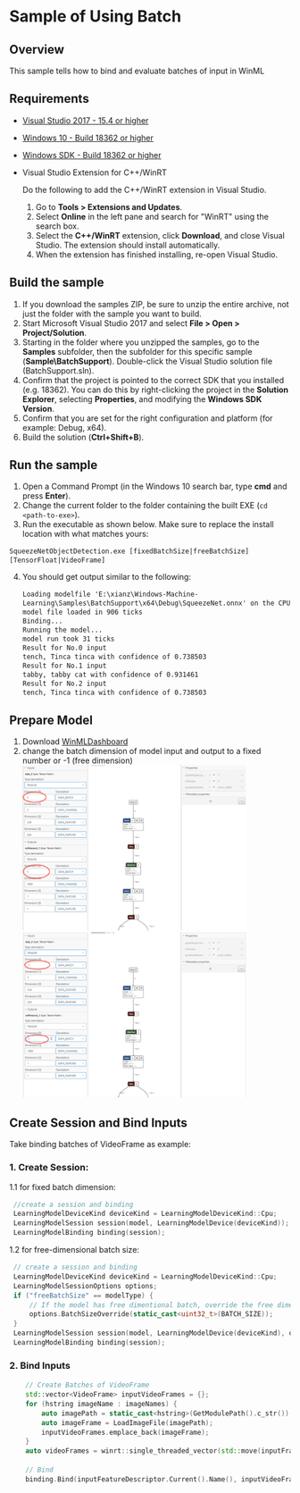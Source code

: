 # Sample of Using Batch

## Overview

This sample tells how to bind and evaluate batches of input in WinML

## Requirements

- [Visual Studio 2017 - 15.4 or higher](https://developer.microsoft.com/en-us/windows/downloads)
- [Windows 10 - Build 18362 or higher](https://www.microsoft.com/en-us/software-download/windowsinsiderpreviewiso)
- [Windows SDK - Build 18362 or higher](https://www.microsoft.com/en-us/software-download/windowsinsiderpreviewSDK)
- Visual Studio Extension for C++/WinRT

  Do the following to add the C++/WinRT extension in Visual Studio.
  1. Go to **Tools > Extensions and Updates**. 
  2. Select **Online** in the left pane and search for "WinRT" using the search box.
  3. Select the **C++/WinRT** extension, click **Download**, and close Visual Studio. The extension should install automatically.
  4. When the extension has finished installing, re-open Visual Studio.


## Build the sample

1. If you download the samples ZIP, be sure to unzip the entire archive, not just the folder with the sample you want to build.
2. Start Microsoft Visual Studio 2017 and select **File > Open > Project/Solution**.
3. Starting in the folder where you unzipped the samples, go to the **Samples** subfolder, then the subfolder for this specific sample (**Sample\BatchSupport**). Double-click the Visual Studio solution file (BatchSupport.sln).
4. Confirm that the project is pointed to the correct SDK that you installed (e.g. 18362). You can do this by right-clicking the project in the **Solution Explorer**, selecting **Properties**, and modifying the **Windows SDK Version**.
5. Confirm that you are set for the right configuration and platform (for example: Debug, x64).
6. Build the solution (**Ctrl+Shift+B**).

## Run the sample

1. Open a Command Prompt (in the Windows 10 search bar, type **cmd** and press **Enter**).
2. Change the current folder to the folder containing the built EXE (`cd <path-to-exe>`).
3. Run the executable as shown below. Make sure to replace the install location with what matches yours:
  ```
  SqueezeNetObjectDetection.exe [fixedBatchSize|freeBatchSize] [TensorFloat|VideoFrame]
  ```
4. You should get output similar to the following:
    ```
    Loading modelfile 'E:\xianz\Windows-Machine-Learning\Samples\BatchSupport\x64\Debug\SqueezeNet.onnx' on the CPU
    model file loaded in 906 ticks
    Binding...
    Running the model...
    model run took 31 ticks
    Result for No.0 input
    tench, Tinca tinca with confidence of 0.738503
    Result for No.1 input
    tabby, tabby cat with confidence of 0.931461
    Result for No.2 input
    tench, Tinca tinca with confidence of 0.738503
    ```

## Prepare Model
1. Download [WinMLDashboard](https://github.com/microsoft/Windows-Machine-Learning/releases/tag/v0.6.1) 
2. change the batch dimension of model input and output to a fixed number or -1 (free dimension)
   <img src='.\forReadMe\fixBatchSize.png' width=400 />  <img src='.\forReadMe\freeBatchSize.png' width=400 /> 

## Create Session and Bind Inputs
Take binding batches of VideoFrame as example:

### 1. Create Session:
1.1 for fixed batch dimension:
   ```C++
    //create a session and binding
    LearningModelDeviceKind deviceKind = LearningModelDeviceKind::Cpu;
    LearningModelSession session(model, LearningModelDevice(deviceKind));
    LearningModelBinding binding(session);
   ```

1.2 for free-dimensional batch size:
   ```C++
    // create a session and binding
    LearningModelDeviceKind deviceKind = LearningModelDeviceKind::Cpu;
    LearningModelSessionOptions options;
    if ("freeBatchSize" == modelType) { 
        // If the model has free dimentional batch, override the free dimension with batch_size
        options.BatchSizeOverride(static_cast<uint32_t>(BATCH_SIZE));
    }
    LearningModelSession session(model, LearningModelDevice(deviceKind), options);
    LearningModelBinding binding(session);
   ```

### 2. Bind Inputs
```C++
    // Create Batches of VideoFrame
    std::vector<VideoFrame> inputVideoFrames = {};
    for (hstring imageName : imageNames) {
        auto imagePath = static_cast<hstring>(GetModulePath().c_str()) + imageName;
        auto imageFrame = LoadImageFile(imagePath);
        inputVideoFrames.emplace_back(imageFrame);
    }
    auto videoFrames = winrt::single_threaded_vector(std::move(inputFrames));

    // Bind
    binding.Bind(inputFeatureDescriptor.Current().Name(), inputVideoFrames);
```